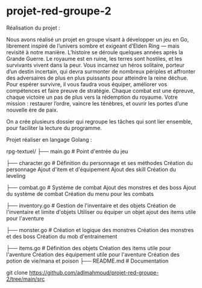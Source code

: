 # projet-red-groupe-2


Réalisation du projet :

Nous avons réalisé un projet en groupe visant à développer un jeu en Go, librement inspiré de l’univers sombre et exigeant d’Elden Ring — mais revisité à notre manière.
L’histoire se déroule quelques années après la Grande Guerre. Le royaume est en ruine, les terres sont hostiles, et les survivants vivent dans la peur. Vous incarnez un héros solitaire, porteur d’un destin incertain, qui devra surmonter de nombreux périples et affronter des adversaires de plus en plus puissants pour atteindre la reine déchue.
Pour espérer survivre, il vous faudra vous équiper, améliorer vos compétences et faire preuve de stratégie. Chaque combat est une épreuve, chaque victoire un pas de plus vers la rédemption du royaume.
Votre mission : restaurer l’ordre, vaincre les ténèbres, et ouvrir les portes d’une nouvelle ère de paix.


On a crée plusieurs dossier qui regroupe les tâches qui sont lier ensemble,
pour faciliter la lecture du programme. 


Projet réaliser en langage Golang :

rpg-textuel/
├── main.go               # Point d'entrée du jeu

├── character.go          # Définition du personnage et ses méthodes
                            Création du personnage 
                            Ajout d'item et d'équipement 
                            Ajout des skill 
                            Création du leveling

├── combat.go             # Système de combat
                            Ajout des monstres et des boss
                            Ajout du système de combat
                            Création du menu pour les combats


├── inventory.go          # Gestion de l'inventaire et des objets
                            Création de l'inventaire et limite d'objets
                            Utiliser ou équiper un objet
                            ajout des items utile pour l'aventure

├── monster.go            # Création et logique des monstres
                            Création des monstres et des boss
                            Création du mob d'entrainement 

├── items.go              # Définition des objets
                            Création des items utile pour l'aventure
                            Création des équipement utile pour l'aventure
                            Création des potion de vie/mana et poison 
├── README.md             # Documentation





git clone https://github.com/adlmahmoud/projet-red-groupe-2/tree/main/src 
